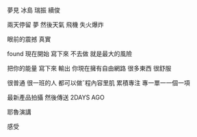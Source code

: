 夢見
冰島
瑞振 續俊

兩天停留
夢
然後天氣 飛機 失火爆炸

眼前的震撼 
真實

found 現在開始
寫下來
不去做
就是最大的風險

把你的能量
寫下來 輸出
你現在擁有自由網路
很多東西 
很舒服

很普通
很一班的人
都可以做ˇ程內容里肌
累積專注 專一單一一個一項

最新產品拍攝 然後傳送
2DAYS AGO

耶魯演講

感受
